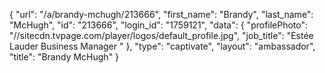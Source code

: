 {
    "url": "\/a\/brandy-mchugh\/213666",
    "first_name": "Brandy",
    "last_name": "McHugh",
    "id": "213666",
    "login_id": "1759121",
    "data": {
        "profilePhoto": "\/\/sitecdn.tvpage.com\/player\/logos\/default_profile.jpg",
        "job_title": "Estée Lauder Business Manager "
    },
    "type": "captivate",
    "layout": "ambassador",
    "title": "Brandy McHugh"
}